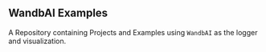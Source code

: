 ## WandbAI Examples

A Repository containing Projects and Examples using `WandbAI` as the logger and visualization.